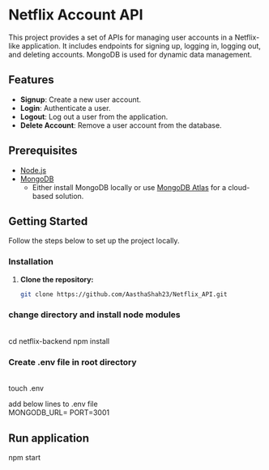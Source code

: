 # Netflix Account API

This project provides a set of APIs for managing user accounts in a Netflix-like application. It includes endpoints for signing up, logging in, logging out, and deleting accounts. MongoDB is used for dynamic data management.

## Features

- **Signup**: Create a new user account.
- **Login**: Authenticate a user.
- **Logout**: Log out a user from the application.
- **Delete Account**: Remove a user account from the database.

## Prerequisites

- [Node.js](https://nodejs.org/)
- [MongoDB](https://www.mongodb.com/)
  - Either install MongoDB locally or use [MongoDB Atlas](https://www.mongodb.com/cloud/atlas) for a cloud-based solution.

## Getting Started

Follow the steps below to set up the project locally.

### Installation

1. **Clone the repository:**
   ```bash
   git clone https://github.com/AasthaShah23/Netflix_API.git


### change directory and install node modules
<br>
cd netflix-backend
npm install

### Create .env file in root directory
<br>
touch .env

add below lines to .env file
<br>
MONGODB_URL=<Your MongoDB Connection String>
PORT=3001

## Run application
npm start
